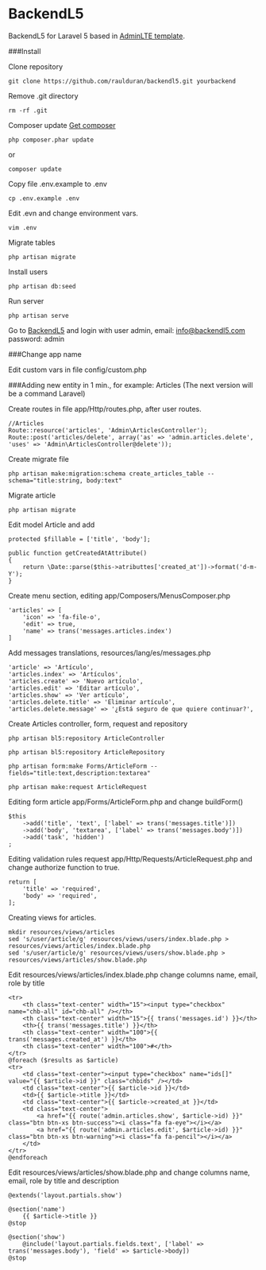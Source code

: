 # BackendL5

BackendL5 for Laravel 5 based in [AdminLTE template](http://almsaeedstudio.com/AdminLTE/).

###Install

Clone repository

```
git clone https://github.com/raulduran/backendl5.git yourbackend
```

Remove .git directory

```
rm -rf .git
```

Composer update [Get composer](https://getcomposer.org/download/)

```
php composer.phar update
```
or

```
composer update
```

Copy file .env.example to .env

```
cp .env.example .env
```

Edit .evn and change environment vars.

```
vim .env
```

Migrate tables

```
php artisan migrate
```

Install users

```
php artisan db:seed
```

Run server

```
php artisan serve
```

Go to [BackendL5](http://localhost:8000/) and login with user admin, email: info@backendl5.com password: admin

###Change app name

Edit custom vars in file config/custom.php


###Adding new entity in 1 min., for example: Articles (The next version will be a command Laravel)


Create routes in file app/Http/routes.php, after user routes.

```
//Articles
Route::resource('articles', 'Admin\ArticlesController');
Route::post('articles/delete', array('as' => 'admin.articles.delete', 'uses' => 'Admin\ArticlesController@delete'));
```

Create migrate file

```
php artisan make:migration:schema create_articles_table --schema="title:string, body:text"
```

Migrate article

```
php artisan migrate
```

Edit model Article and add

```
protected $fillable = ['title', 'body'];

public function getCreatedAtAttribute()
{
	return \Date::parse($this->atributtes['created_at'])->format('d-m-Y');
}

```

Create menu section, editing app/Composers/MenusComposer.php

```
'articles' => [
	'icon' => 'fa-file-o',
	'edit' => true,
	'name' => trans('messages.articles.index')
]
```

Add messages translations, resources/lang/es/messages.php 

```
'article' => 'Artículo',
'articles.index' => 'Artículos',
'articles.create' => 'Nuevo artículo',
'articles.edit' => 'Editar artículo',
'articles.show' => 'Ver artículo',
'articles.delete.title' => 'Eliminar artículo',
'articles.delete.message' => '¿Está seguro de que quiere continuar?',
```

Create Articles controller, form, request and repository

```
php artisan bl5:repository ArticleController

php artisan bl5:repository ArticleRepository

php artisan form:make Forms/ArticleForm --fields="title:text,description:textarea"

php artisan make:request ArticleRequest

```

Editing form article app/Forms/ArticleForm.php and change buildForm()

```
$this
	->add('title', 'text', ['label' => trans('messages.title')])
	->add('body', 'textarea', ['label' => trans('messages.body')])
	->add('task', 'hidden')
;
```

Editing validation rules request app/Http/Requests/ArticleRequest.php and change authorize function to true.

```
return [
	'title' => 'required',
	'body' => 'required',
];
```

Creating views for articles.

```
mkdir resources/views/articles
sed 's/user/article/g' resources/views/users/index.blade.php > resources/views/articles/index.blade.php
sed 's/user/article/g' resources/views/users/show.blade.php > resources/views/articles/show.blade.php
```

Edit resources/views/articles/index.blade.php change columns name, email, role by title
```
<tr>
	<th class="text-center" width="15"><input type="checkbox" name="chb-all" id="chb-all" /></th>
	<th class="text-center" width="15">{{ trans('messages.id') }}</th>
	<th>{{ trans('messages.title') }}</th>
	<th class="text-center" width="100">{{ trans('messages.created_at') }}</th>
	<th class="text-center" width="100">#</th>
</tr>
@foreach ($results as $article)
<tr>
	<td class="text-center"><input type="checkbox" name="ids[]" value="{{ $article->id }}" class="chbids" /></td>
	<td class="text-center">{{ $article->id }}</td>
	<td>{{ $article->title }}</td>
	<td class="text-center">{{ $article->created_at }}</td>
	<td class="text-center">
		<a href="{{ route('admin.articles.show', $article->id) }}" class="btn btn-xs btn-success"><i class="fa fa-eye"></i></a>	
		<a href="{{ route('admin.articles.edit', $article->id) }}" class="btn btn-xs btn-warning"><i class="fa fa-pencil"></i></a>
	</td>
</tr>
@endforeach
```

Edit resources/views/articles/show.blade.php and change columns name, email, role by title and description

```
@extends('layout.partials.show')

@section('name')
	{{ $article->title }}
@stop

@section('show')
	@include('layout.partials.fields.text', ['label' => trans('messages.body'), 'field' => $article->body])
@stop
```








